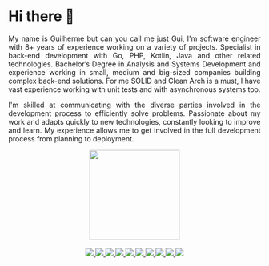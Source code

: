 # Hi there 👋
<div align="justify">
  My name is Guilherme but can you call me just Gui, I'm software engineer with 8+ years of experience working on a variety of projects. Specialist in back-end development with Go, PHP, Kotlin, Java and other related technologies. Bachelor’s Degree in Analysis and Systems Development and experience working in small, medium and big-sized companies building complex back-end solutions. For me SOLID and Clean Arch is a must, I have vast experience working with unit tests and with asynchronous systems too.

I'm skilled at communicating with the diverse parties involved in the development process to efficiently solve problems. Passionate about my work and adapts quickly to new technologies, constantly looking to improve and learn. My experience allows me to get involved in the full development process from planning to deployment.
</div>
<div align="center">
  <a href="https://github.com/guil95">

  <img height="180em" src="https://github-readme-stats.vercel.app/api/top-langs/?username=guil95&layout=compact&langs_count=7&theme=gotham"/>
</div>
</br>
<div align="center">
  <img src="https://img.shields.io/badge/Go-00ADD8?style=for-the-badge&logo=go&logoColor=white"/>
  <img src="https://img.shields.io/badge/PHP-777BB4?style=for-the-badge&logo=php&logoColor=white"/>
  <img src="https://img.shields.io/badge/Kotlin-0095D5?&style=for-the-badge&logo=kotlin&logoColor=white"/>
  <img src="https://img.shields.io/badge/Java-ED8B00?style=for-the-badge&logo=java&logoColor=white"/>
  <img src="https://img.shields.io/badge/Node.js-43853D?style=for-the-badge&logo=node.js&logoColor=white"/>
  <img src="https://img.shields.io/badge/MySQL-00000F?style=for-the-badge&logo=mysql&logoColor=white"/>
  <img src="https://img.shields.io/badge/PostgreSQL-316192?style=for-the-badge&logo=postgresql&logoColor=white"/>
  <img src="https://img.shields.io/badge/MongoDB-4EA94B?style=for-the-badge&logo=mongodb&logoColor=white"/>
  <img src="https://img.shields.io/badge/Amazon_AWS-232F3E?style=for-the-badge&logo=amazon-aws&logoColor=white"/>
  <img src="https://img.shields.io/badge/Google_Cloud-4285F4?style=for-the-badge&logo=google-cloud&logoColor=white"/>

</div>

